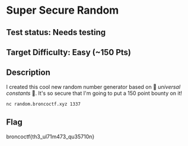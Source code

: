 # Super Secure Random

## Test status: Needs testing

## Target Difficulty: Easy (~150 Pts)

## Description

I created this cool new random number generator based on 🌌 *universal constants* 🌌. It's so secure that I'm going to put a 150 point bounty on it!

`nc random.broncoctf.xyz 1337`

## Flag

broncoctf{th3_ul71m473_qu35710n}
